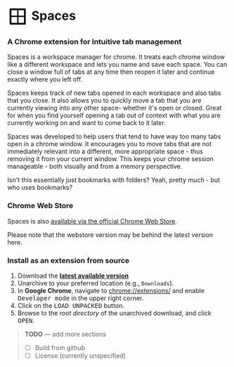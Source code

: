 # <img src="/img/icon48.png" align="absmiddle"> Spaces

### A Chrome extension for Intuitive tab management

Spaces is a workspace manager for chrome.
It treats each chrome window like a different workspace and lets you name and save each space.
You can close a window full of tabs at any time then reopen it later and continue exactly
where you left off.

Spaces keeps track of new tabs opened in each workspace and also tabs that you close.
It also allows you to quickly move a tab that you are currently viewing into any
other space- whether it's open or closed.
Great for when you find yourself opening a tab out of context with what you are currently
working on and want to come back to it later.

Spaces was developed to help users that tend to have way too many tabs open in a chrome window.
It encourages you to move tabs that are not immediately relevant into a different,
more appropriate space - thus removing it from your current window.
This keeps your chrome session manageable - both visually and from a memory perspective.

Isn't this essentially just bookmarks with folders? Yeah, pretty much - but who uses bookmarks?

### Chrome Web Store

Spaces is also [available via the official Chrome Web Store](https://chrome.google.com/webstore/detail/spaces/cenkmofngpohdnkbjdpilgpmbiiljjim).

Please note that the webstore version may be behind the latest version here.

### Install as an extension from source

1. Download the **[latest available version](https://github.com/deanoemcke/spaces/archive/v1.1.0.zip)** 
2. Unarchive to your preferred location (e.g., `Downloads`).
2. In **Google Chrome**, navigate to [chrome://extensions/](chrome://extensions/) and enable <kbd>Developer mode</kbd> in the upper right corner.
3. Click on the <kbd>LOAD UNPACKED</kbd> button.
4. Browse to the _root directory_ of the unarchived download, and click <kbd>OPEN</kbd>.

> **TODO** &mdash; add more sections
> - [ ] Build from github
> - [ ] License (currently unspecified)
